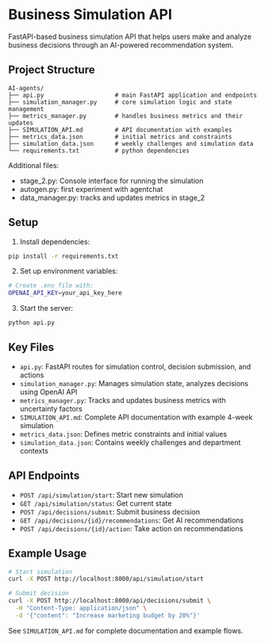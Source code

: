 # Business Simulation API

FastAPI-based business simulation API that helps users make and analyze business decisions through an AI-powered recommendation system.

## Project Structure

```
AI-agents/
├── api.py                    # main FastAPI application and endpoints
├── simulation_manager.py     # core simulation logic and state management
├── metrics_manager.py        # handles business metrics and their updates
├── SIMULATION_API.md         # API documentation with examples
├── metrics_data.json         # initial metrics and constraints
├── simulation_data.json      # weekly challenges and simulation data
└── requirements.txt          # python dependencies
```

Additional files:
- stage_2.py: Console interface for running the simulation
- autogen.py: first experiment with agentchat
- data_manager.py: tracks and updates metrics in stage_2

## Setup

1. Install dependencies:
```bash
pip install -r requirements.txt
```

2. Set up environment variables:
```bash
# Create .env file with:
OPENAI_API_KEY=your_api_key_here
```

3. Start the server:
```bash
python api.py
```

## Key Files

- `api.py`: FastAPI routes for simulation control, decision submission, and actions
- `simulation_manager.py`: Manages simulation state, analyzes decisions using OpenAI API
- `metrics_manager.py`: Tracks and updates business metrics with uncertainty factors
- `SIMULATION_API.md`: Complete API documentation with example 4-week simulation
- `metrics_data.json`: Defines metric constraints and initial values
- `simulation_data.json`: Contains weekly challenges and department contexts

## API Endpoints

- `POST /api/simulation/start`: Start new simulation
- `GET /api/simulation/status`: Get current state
- `POST /api/decisions/submit`: Submit business decision
- `GET /api/decisions/{id}/recommendations`: Get AI recommendations
- `POST /api/decisions/{id}/action`: Take action on recommendations

## Example Usage

```bash
# Start simulation
curl -X POST http://localhost:8000/api/simulation/start

# Submit decision
curl -X POST http://localhost:8000/api/decisions/submit \
  -H "Content-Type: application/json" \
  -d '{"content": "Increase marketing budget by 20%"}'
```

See `SIMULATION_API.md` for complete documentation and example flows.

